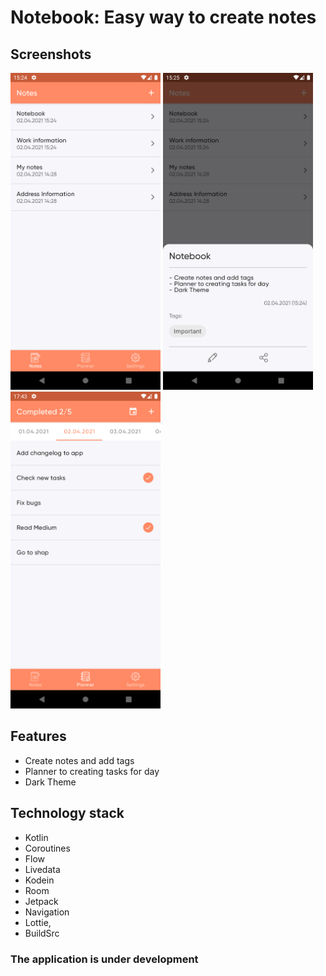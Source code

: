 # Notebook: Easy way to create notes

## Screenshots
<img src="/screenshots/Screenshot_1.png" alt="Screenshot_1" title="Screenshot_1" width="240" height="507" /> <img src="/screenshots/Screenshot_2.png" alt="Screenshot_2" title="Screenshot_2" width="240" height="507" /> <img src="/screenshots/Screenshot_3.png" alt="Screenshot_3" title="Screenshot_3" width="240" height="507" />

## Features

- Create notes and add tags
- Planner to creating tasks for day
- Dark Theme

## Technology stack
- Kotlin
- Coroutines
- Flow
- Livedata
- Kodein
- Room
- Jetpack 
- Navigation
- Lottie, 
- BuildSrc

### The application is under development
